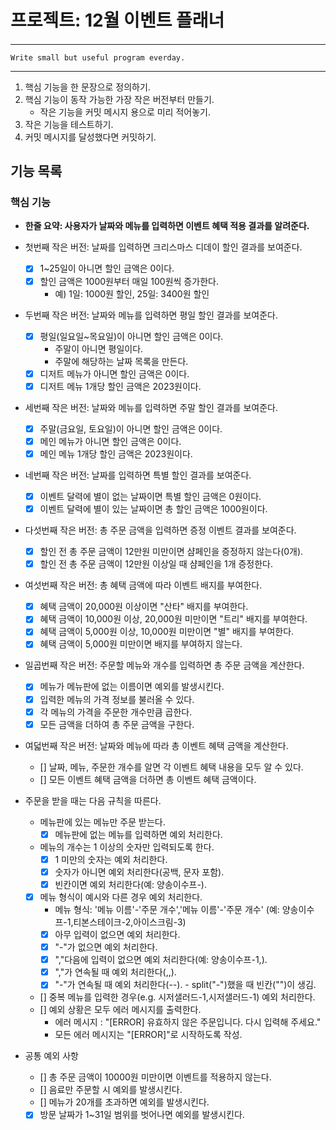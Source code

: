# 프로젝트: 12월 이벤트 플래너

#### <Programming process>

---
    Write small but useful program everday.
---

1. 핵심 기능을 한 문장으로 정의하기.
2. 핵심 기능이 동작 가능한 가장 작은 버전부터 만들기.
   - 작은 기능을 커밋 메시지 용으로 미리 적어놓기.
3. 작은 기능을 테스트하기.
4. 커밋 메시지를 달성했다면 커밋하기.


## 기능 목록

### 핵심 기능

- **한줄 요약: 사용자가 날짜와 메뉴를 입력하면 이벤트 혜택 적용 결과를 알려준다.**

- 첫번째 작은 버전: 날짜를 입력하면 크리스마스 디데이 할인 결과를 보여준다.
  - [x] 1~25일이 아니면 할인 금액은 0이다.
  - [x] 할인 금액은 1000원부터 매일 100원씩 증가한다.
    - 예) 1일: 1000원 할인, 25일: 3400원 할인

- 두번째 작은 버전: 날짜와 메뉴를 입력하면 평일 할인 결과를 보여준다.
  - [x] 평일(일요일~목요일)이 아니면 할인 금액은 0이다.
    - 주말이 아니면 평일이다.
    - 주말에 해당하는 날짜 목록을 만든다.
  - [x] 디저트 메뉴가 아니면 할인 금액은 0이다.
  - [x] 디저트 메뉴 1개당 할인 금액은 2023원이다.

- 세번째 작은 버전: 날짜와 메뉴를 입력하면 주말 할인 결과를 보여준다.
  - [x] 주말(금요일, 토요일)이 아니면 할인 금액은 0이다.
  - [x] 메인 메뉴가 아니면 할인 금액은 0이다.
  - [x] 메인 메뉴 1개당 할인 금액은 2023원이다.

- 네번째 작은 버전: 날짜를 입력하면 특별 할인 결과를 보여준다.
  - [x] 이벤트 달력에 별이 없는 날짜이면 특별 할인 금액은 0원이다.
  - [x] 이벤트 달력에 별이 있는 날짜이면 총 할인 금액은 1000원이다.

- 다섯번째 작은 버전: 총 주문 금액을 입력하면 증정 이벤트 결과를 보여준다.
  - [x] 할인 전 총 주문 금액이 12만원 미만이면 샴페인을 증정하지 않는다(0개).
  - [x] 할인 전 총 주문 금액이 12만원 이상일 때 샴페인을 1개 증정한다.

- 여섯번째 작은 버전: 총 혜택 금액에 따라 이벤트 배지를 부여한다.
  - [x] 혜택 금액이 20,000원 이상이면 "산타" 배지를 부여한다.
  - [x] 혜택 금액이 10,000원 이상, 20,000원 미만이면 "트리" 배지를 부여한다.
  - [x] 혜택 금액이 5,000원 이상, 10,000원 미만이면 "별" 배지를 부여한다.
  - [x] 혜택 금액이 5,000원 미만이면 배지를 부여하지 않는다.

- 일곱번째 작은 버전: 주문할 메뉴와 개수를 입력하면 총 주문 금액을 계산한다.
  - [x] 메뉴가 메뉴판에 없는 이름이면 예외를 발생시킨다.
  - [x] 입력한 메뉴의 가격 정보를 불러올 수 있다.
  - [x] 각 메뉴의 가격을 주문한 개수만큼 곱한다.
  - [x] 모든 금액을 더하여 총 주문 금액을 구한다.

- 여덟번째 작은 버전: 날짜와 메뉴에 따라 총 이벤트 혜택 금액을 계산한다.
  - [] 날짜, 메뉴, 주문한 개수를 알면 각 이벤트 혜택 내용을 모두 알 수 있다.
  - [] 모든 이벤트 혜택 금액을 더하면 총 이벤트 혜택 금액이다.

- 주문을 받을 때는 다음 규칙을 따른다.
  - 메뉴판에 있는 메뉴만 주문 받는다.
    - [x] 메뉴판에 없는 메뉴를 입력하면 예외 처리한다.
  - 메뉴의 개수는 1 이상의 숫자만 입력되도록 한다.
    - [x] 1 미만의 숫자는 예외 처리한다.
    - [x] 숫자가 아니면 예외 처리한다(공백, 문자 포함).
    - [x] 빈칸이면 예외 처리한다(예: 양송이수프-).
  - [x] 메뉴 형식이 예시와 다른 경우 예외 처리한다.
    - 메뉴 형식: '메뉴 이름'-'주문 개수','메뉴 이름'-'주문 개수' (예: 양송이수프-1,티본스테이크-2,아이스크림-3)
    - [x] 아무 입력이 없으면 예외 처리한다.
    - [x] "-"가 없으면 예외 처리한다.
    - [x] ","다음에 입력이 없으면 예외 처리한다(예: 양송이수프-1,).
    - [x] ","가 연속될 때 예외 처리한다(,,).
    - [x] "-"가 연속될 때 예외 처리한다(--). - split("-")했을 때 빈칸("")이 생김.
  - [] 중복 메뉴를 입력한 경우(e.g. 시저샐러드-1,시저샐러드-1) 예외 처리한다.
  - [] 예외 상황은 모두 에러 메시지를 출력한다.
    - 에러 메시지 : "[ERROR] 유효하지 않은 주문입니다. 다시 입력해 주세요."
    - 모든 에러 메시지는 "[ERROR]"로 시작하도록 작성.

- 공통 예외 사항
  - [] 총 주문 금액이 10000원 미만이면 이벤트를 적용하지 않는다.
  - [] 음료만 주문할 시 예외를 발생시킨다.
  - [] 메뉴가 20개를 초과하면 예외를 발생시킨다.
  - [x] 방문 날짜가 1~31일 범위를 벗어나면 예외를 발생시킨다.